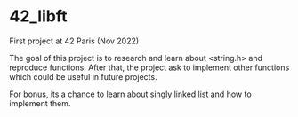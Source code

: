 # 42_libft
First project at 42 Paris (Nov 2022)

The goal of this project is to research and learn about <string.h> and reproduce functions.
After that, the project ask to implement other functions which could be useful in future projects.

For bonus, its a chance to learn about singly linked list and how to implement them.
